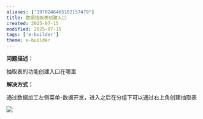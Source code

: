 ```yaml
---
aliases: ["1970246465102157479"]
title: 数据抽取表创建入口
created: 2025-07-15
modified: 2025-07-15
tags: ['e-builder']
theme: e-builder
---
```


**问题描述：**

抽取表的功能创建入口在哪里

**解决方式：**

通过数据加工左侧菜单-数据开发，进入之后在分组下可以通过右上角创建抽取表

![](https://myhelpdoc.oss-cn-heyuan.aliyuncs.com/mdimages/5cba6fd9a8a58ac74cbdf909382c5d37.jpg)